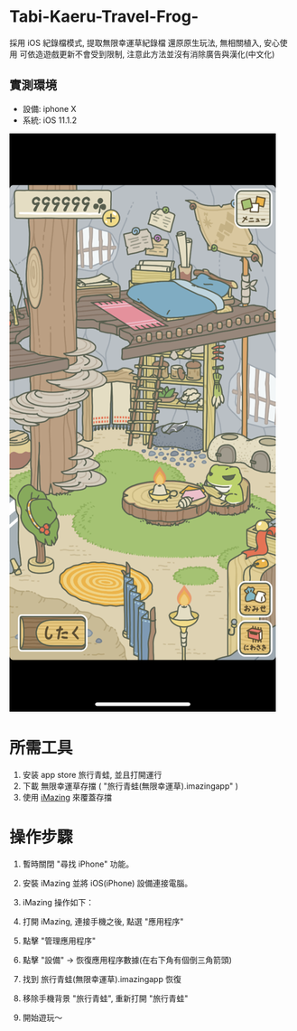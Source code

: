 # Tabi-Kaeru-Travel-Frog-
採用 iOS 紀錄檔模式, 提取無限幸運草紀錄檔
還原原生玩法, 無相關植入, 安心使用
可依造遊戲更新不會受到限制, 注意此方法並沒有消除廣告與漢化(中文化)

## 實測環境

* 設備: iphone X
* 系統: iOS 11.1.2

![成果](https://github.com/s2339956/Tabi-Kaeru-Travel-Frog-/raw/master/IMG_9404.PNG)

# 所需工具
1. 安装 app store 旅行青蛙, 並且打開運行
2. 下載 無限幸運草存擋 ( "旅行青蛙(無限幸運草).imazingapp" )
3. 使用 [iMazing](https://imazing.com/) 來覆蓋存擋

# 操作步驟
1. 暫時關閉 "尋找 iPhone" 功能。
2. 安裝 iMazing 並將 iOS(iPhone) 設備連接電腦。
3. iMazing 操作如下：

1. 打開 iMazing, 連接手機之後, 點選 "應用程序"
2. 點擊 "管理應用程序"
3. 點擊 "設備" -> 恢復應用程序數據(在右下角有個倒三角箭頭)
4. 找到 旅行青蛙(無限幸運草).imazingapp 恢復
5. 移除手機背景 "旅行青蛙", 重新打開 "旅行青蛙"
6. 開始遊玩～